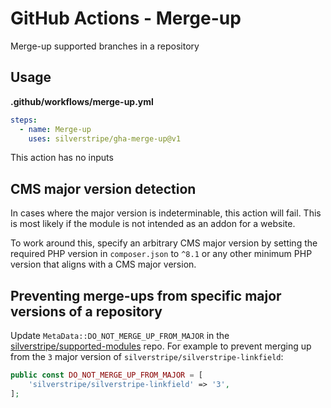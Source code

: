 # GitHub Actions - Merge-up

Merge-up supported branches in a repository

## Usage

**.github/workflows/merge-up.yml**
```yml
steps:
  - name: Merge-up
    uses: silverstripe/gha-merge-up@v1
```

This action has no inputs

## CMS major version detection

In cases where the major version is indeterminable, this action will fail. This is most likely if the module is not intended as an addon for a website.

To work around this, specify an arbitrary CMS major version by setting the required PHP version in `composer.json` to `^8.1` or any other minimum PHP version that aligns with a CMS major version.

## Preventing merge-ups from specific major versions of a repository

Update `MetaData::DO_NOT_MERGE_UP_FROM_MAJOR` in the [silverstripe/supported-modules](https://github.com/silverstripe/supported-modules) repo. For example to prevent merging up from the `3` major version of `silverstripe/silverstripe-linkfield`:

```php
public const DO_NOT_MERGE_UP_FROM_MAJOR = [
    'silverstripe/silverstripe-linkfield' => '3',
];
```
